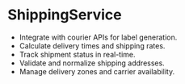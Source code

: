 # ShippingService
- Integrate with courier APIs for label generation.
- Calculate delivery times and shipping rates.
- Track shipment status in real-time.
- Validate and normalize shipping addresses.
- Manage delivery zones and carrier availability.
